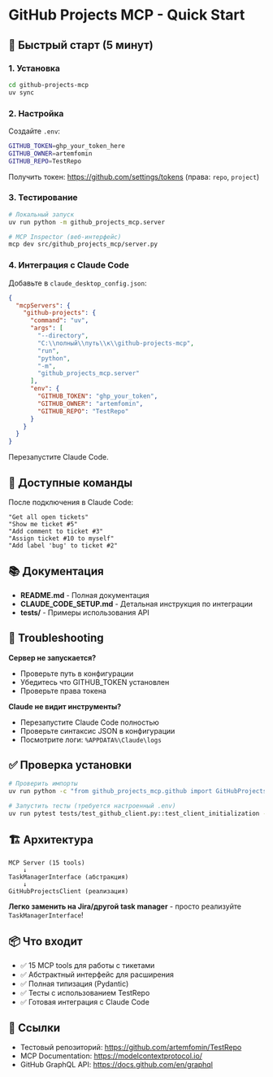 # GitHub Projects MCP - Quick Start

## 🚀 Быстрый старт (5 минут)

### 1. Установка

```bash
cd github-projects-mcp
uv sync
```

### 2. Настройка

Создайте `.env`:

```bash
GITHUB_TOKEN=ghp_your_token_here
GITHUB_OWNER=artemfomin
GITHUB_REPO=TestRepo
```

Получить токен: https://github.com/settings/tokens (права: `repo`, `project`)

### 3. Тестирование

```bash
# Локальный запуск
uv run python -m github_projects_mcp.server

# MCP Inspector (веб-интерфейс)
mcp dev src/github_projects_mcp/server.py
```

### 4. Интеграция с Claude Code

Добавьте в `claude_desktop_config.json`:

```json
{
  "mcpServers": {
    "github-projects": {
      "command": "uv",
      "args": [
        "--directory",
        "C:\\полный\\путь\\к\\github-projects-mcp",
        "run",
        "python",
        "-m",
        "github_projects_mcp.server"
      ],
      "env": {
        "GITHUB_TOKEN": "ghp_your_token",
        "GITHUB_OWNER": "artemfomin",
        "GITHUB_REPO": "TestRepo"
      }
    }
  }
}
```

Перезапустите Claude Code.

## 🎯 Доступные команды

После подключения в Claude Code:

```
"Get all open tickets"
"Show me ticket #5"
"Add comment to ticket #3"
"Assign ticket #10 to myself"
"Add label 'bug' to ticket #2"
```

## 📚 Документация

- **README.md** - Полная документация
- **CLAUDE_CODE_SETUP.md** - Детальная инструкция по интеграции
- **tests/** - Примеры использования API

## 🔧 Troubleshooting

**Сервер не запускается?**
- Проверьте путь в конфигурации
- Убедитесь что GITHUB_TOKEN установлен
- Проверьте права токена

**Claude не видит инструменты?**
- Перезапустите Claude Code полностью
- Проверьте синтаксис JSON в конфигурации
- Посмотрите логи: `%APPDATA%\Claude\logs`

## ✅ Проверка установки

```bash
# Проверить импорты
uv run python -c "from github_projects_mcp.github import GitHubProjectsClient; print('OK')"

# Запустить тесты (требуется настроенный .env)
uv run pytest tests/test_github_client.py::test_client_initialization -v
```

## 🏗️ Архитектура

```
MCP Server (15 tools)
    ↓
TaskManagerInterface (абстракция)
    ↓
GitHubProjectsClient (реализация)
```

**Легко заменить на Jira/другой task manager** - просто реализуйте `TaskManagerInterface`!

## 📦 Что входит

- ✅ 15 MCP tools для работы с тикетами
- ✅ Абстрактный интерфейс для расширения
- ✅ Полная типизация (Pydantic)
- ✅ Тесты с использованием TestRepo
- ✅ Готовая интеграция с Claude Code

## 🔗 Ссылки

- Тестовый репозиторий: https://github.com/artemfomin/TestRepo
- MCP Documentation: https://modelcontextprotocol.io/
- GitHub GraphQL API: https://docs.github.com/en/graphql
